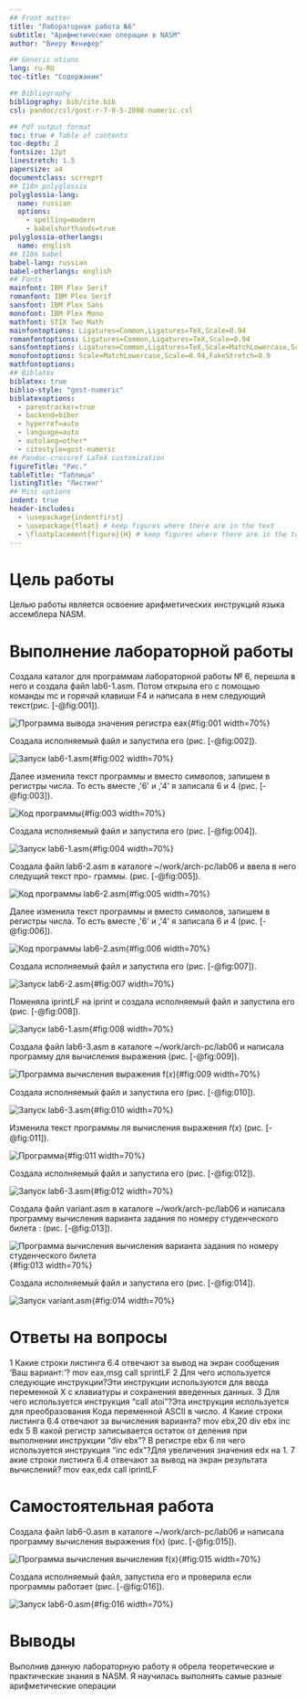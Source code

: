 ```yaml
---
## Front matter
title: "Лабораторная работа №6"
subtitle: "Арифметические операции в NASM"
author: "Виеру Женифер"

## Generic otions
lang: ru-RU
toc-title: "Содержание"

## Bibliography
bibliography: bib/cite.bib
csl: pandoc/csl/gost-r-7-0-5-2008-numeric.csl

## Pdf output format
toc: true # Table of contents
toc-depth: 2
fontsize: 12pt
linestretch: 1.5
papersize: a4
documentclass: scrreprt
## I18n polyglossia
polyglossia-lang:
  name: russian
  options:
	- spelling=modern
	- babelshorthands=true
polyglossia-otherlangs:
  name: english
## I18n babel
babel-lang: russian
babel-otherlangs: english
## Fonts
mainfont: IBM Plex Serif
romanfont: IBM Plex Serif
sansfont: IBM Plex Sans
monofont: IBM Plex Mono
mathfont: STIX Two Math
mainfontoptions: Ligatures=Common,Ligatures=TeX,Scale=0.94
romanfontoptions: Ligatures=Common,Ligatures=TeX,Scale=0.94
sansfontoptions: Ligatures=Common,Ligatures=TeX,Scale=MatchLowercase,Scale=0.94
monofontoptions: Scale=MatchLowercase,Scale=0.94,FakeStretch=0.9
mathfontoptions:
## Biblatex
biblatex: true
biblio-style: "gost-numeric"
biblatexoptions:
  - parentracker=true
  - backend=biber
  - hyperref=auto
  - language=auto
  - autolang=other*
  - citestyle=gost-numeric
## Pandoc-crossref LaTeX customization
figureTitle: "Рис."
tableTitle: "Таблица"
listingTitle: "Листинг"
## Misc options
indent: true
header-includes:
  - \usepackage{indentfirst}
  - \usepackage{float} # keep figures where there are in the text
  - \floatplacement{figure}{H} # keep figures where there are in the text
---
```


# Цель работы

Целью работы является освоение арифметических инструкций языка ассемблера NASM.

# Выполнение лабораторной работы

Создала каталог для программам лабораторной работы № 6, перешла в него и
создала файл lab6-1.asm. Потом открыла его с помощью команды mc и горячай клавиши F4 и написала в нем следующий текст(рис. [-@fig:001]).

![Программа вывода значения регистра eax](image/1.png){#fig:001 width=70%}

Создала исполняемый файл и запустила его (рис. [-@fig:002]).

![Запуск lab6-1.asm](image/3.png){#fig:002 width=70%}

Далее изменила текст программы и вместо символов, запишем в регистры числа. То есть вместе ,'6' и ,'4' я записала 6 и 4  (рис. [-@fig:003]).

![Код программы](image/4.png){#fig:003 width=70%}

Создала исполняемый файл и запустила его (рис. [-@fig:004]).

![Запуск lab6-1.asm](image/5.png){#fig:004 width=70%}

Создала файл lab6-2.asm в каталоге ~/work/arch-pc/lab06 и ввела в него следущий текст про-
граммы. (рис. [-@fig:005]).

![Код программы lab6-2.asm](image/8.png){#fig:005 width=70%}

Далее изменила текст программы и вместо символов, запишем в регистры числа. То есть вместе ,'6' и ,'4' я записала 6 и 4 (рис. [-@fig:006]).

![Код программы lab6-2.asm](image/10.png){#fig:006 width=70%}

Создала исполняемый файл и запустила его (рис. [-@fig:007]).

![Запуск lab6-2.asm](image/11.png){#fig:007 width=70%}

Поменяла iprintLF на iprint и создала исполняемый файл и запустила его (рис. [-@fig:008]).

![Запуск lab6-1.asm](image/13.png){#fig:008 width=70%}

Создала файл lab6-3.asm в каталоге ~/work/arch-pc/lab06 и написала программу для вычисления выражения (рис. [-@fig:009]).

![Программа вычисления выражения f(𝑥)](image/14.png){#fig:009 width=70%}

Создала исполняемый файл и запустила его (рис. [-@fig:010]).

![Запуск lab6-3.asm](image/15.png){#fig:010 width=70%}

Изменила текст программы ля вычисления выражения 𝑓(𝑥) (рис. [-@fig:011]).

![Программа](image/16.png){#fig:011 width=70%}

Создала исполняемый файл и запустила его (рис. [-@fig:012]).

![Запуск lab6-3.asm](image/5.png){#fig:012 width=70%}

Создала файл variant.asm в каталоге ~/work/arch-pc/lab06 и написала программу вычисления варианта задания по номеру студенческого билета : (рис. [-@fig:013]).

![Программа вычисления вычисления варианта задания по номеру студенческого билета](image/18.png){#fig:013 width=70%}

Создала исполняемый файл и запустила его (рис. [-@fig:014]).

![Запуск variant.asm](image/19.png){#fig:014 width=70%}



# Ответы на вопросы

1 Какие строки листинга 6.4 отвечают за вывод на экран сообщения ‘Ваш вариант:’? mov eax,msg call sprintLF
2 Для чего используется следующие инструкции?Эти инструкции используются для ввода переменной Х с клавиатуры и сохранения введенных данных.
3 Для чего используется инструкция “call atoi”?Эта инструкция используется для преобразования Кода переменной ASCII в число.
4 Какие строки листинга 6.4 отвечают за вычисления варианта? mov ebx,20 div ebx inc edx
5 В какой регистр записывается остаток от деления при выполнении инструкции “div
ebx”? В регистре ebx
6 ля чего используется инструкция “inc edx”?Для увеличения значения edx на 1.
7 акие строки листинга 6.4 отвечают за вывод на экран результата вычислений? mov eax,edx call iprintLF

# Самостоятельная работа

Создала файл lab6-0.asm в каталоге ~/work/arch-pc/lab06 и написала программу вычисления выражения f(x) (рис. [-@fig:015]).

![Программа вычисления вычисления f(x)](image/20.png){#fig:015 width=70%}

Создала исполняемый файл, запустила его и проверила если программы работает (рис. [-@fig:016]).

![Запуск lab6-0.asm](image/21.png){#fig:016 width=70%}

# Выводы
Выполнив данную лабораторную работу я обрела теоретические и практические знания в NASM. Я научилась выполнять самые разные арифметические операции

